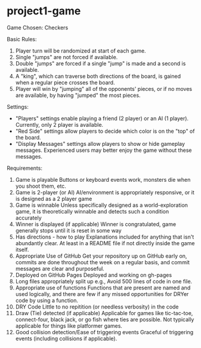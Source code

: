 # project1-game

Game Chosen:  Checkers

Basic Rules:

1. Player turn will be randomized at start of each game.
2. Single "jumps" are not forced if available.
3. Double "jumps" are forced if a single "jump" is made and a second is available.
4. A "king", which can traverse both directions of the board, is gained when a regular piece crosses the board.
5. Player will win by "jumping" all of the opponents' pieces, or if no moves are available, by having "jumped" the most pieces.

Settings:  

- "Players" settings enable playing a friend (2 player) or an AI (1 player).  Currently, only 2 player is available.
- "Red Side" settings allow players to decide which color is on the "top" of the board.
- "Display Messages" settings allow players to show or hide gameplay messages.  Experienced users may better enjoy the game without these messages.

Requirements:

1. Game is playable
  Buttons or keyboard events work, monsters die when you shoot them, etc.
2. Game is 2-player (or AI)
  AI/environment is appropriately responsive, or it is designed as a 2 player game
3. Game is winnable
  Unless specifically designed as a world-exploration game, it is theoretically winnable
  and detects such a condition accurately
4. Winner is displayed
  (if applicable) Winner is congratulated, game generally stops until it is reset in some way
5. Has directions - how to play
  Explanations included for anything that isn't abundantly clear. At least in a README file if not directly inside the game itself.
6. Appropriate Use of GitHub
  Get your repository up on GitHub early on, commits are done throughout the week on a regular basis, and commit messages are clear and purposeful.
7. Deployed on GitHub Pages
  Deployed and working on gh-pages
8. Long files appropriately split up
  e.g., Avoid 500 lines of code in one file.
9. Appropriate use of functions
  Functions that are present are named and used logically, and there are few if any missed opportunities for DRYer code by using a function.
10. DRY Code
  Little to no repitition (or needless verbosity) in the code
11. Draw (Tie) detected (if applicable)
  Applicable for games like tic-tac-toe, connect-four, black jack, or go fish where ties are possible. Not typically applicable for things like platformer games.
12. Good collision detection/Ease of triggering events
  Graceful of triggering events (including collisions if applicable).
